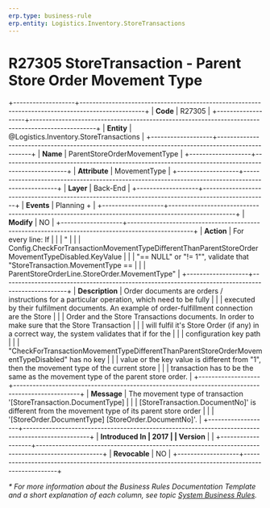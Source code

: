 ```yaml
---
erp.type: business-rule
erp.entity: Logistics.Inventory.StoreTransactions
---
```


# R27305 StoreTransaction - Parent Store Order Movement Type
+-------------------+--------------------------------------------------------------------------------------------------+
| **Code**          | R27305                                                                                           |
+-------------------+--------------------------------------------------------------------------------------------------+
| **Entity**        | @Logistics.Inventory.StoreTransactions                                                           |
+-------------------+--------------------------------------------------------------------------------------------------+
| **Name**          | ParentStoreOrderMovementType                                                                     |
+-------------------+--------------------------------------------------------------------------------------------------+
| **Attribute**     | MovementType                                                                                     |
+-------------------+--------------------------------------------------------------------------------------------------+
| **Layer**         | Back-End                                                                                         |
+-------------------+--------------------------------------------------------------------------------------------------+
| **Events**        | Planning +                                                                                       |
+-------------------+--------------------------------------------------------------------------------------------------+
| **Modify**        | NO                                                                                               |
+-------------------+--------------------------------------------------------------------------------------------------+
| **Action**        | For every line: If                                                                               |
|                   | \"                                                                                               |
|                   | Config.CheckForTransactionMovementTypeDifferentThanParentStoreOrderMovementTypeDisabled.KeyValue |
|                   | \"== NULL\" or \"!= 1\"\", validate that \"StoreTransaction.MovementType ==                      |
|                   | ParentStoreOrderLine.StoreOrder.MovementType\"                                                   |
+-------------------+--------------------------------------------------------------------------------------------------+
| **Description**   | Order documents are orders / instructions for a particular operation, which need to be fully     |
|                   | executed by their fulfilment documents. An example of order-fulfillment connection are the Store |
|                   | Order and the Store Transactions documents. In order to make sure that the Store Transaction     |
|                   | will fulfil it\'s Store Order (if any) in a correct way, the system validates that if for the    |
|                   | configuration key path                                                                           |
|                   | \"CheckForTransactionMovementTypeDifferentThanParentStoreOrderMovementTypeDisabled\" has no key  |
|                   | value or the key value is different from \"1\", then the movement type of the current store      |
|                   | transaction has to be the same as the movement type of the parent store order.                   |
+-------------------+--------------------------------------------------------------------------------------------------+
| **Message**       | The movement type of transaction \'\[StoreTransaction.DocumentType\]                             |
|                   | \[StoreTransaction.DocumentNo\]\' is different from the movement type of its parent store order  |
|                   | \'\[StoreOrder.DocumentType\] \[StoreOrder.DocumentNo\]\'.                                       |
+-------------------+--------------------------------------------------------------------------------------------------+
| **Introduced In   | 2017                                                                                             |
| Version**         |                                                                                                  |
+-------------------+--------------------------------------------------------------------------------------------------+
| **Revocable**     | NO                                                                                               |
+-------------------+--------------------------------------------------------------------------------------------------+

*\* For more information about the Business Rules Documentation Template and a short explanation of each column, see
topic [System Business Rules](../templates/template-description-system-business-rules.md).*
